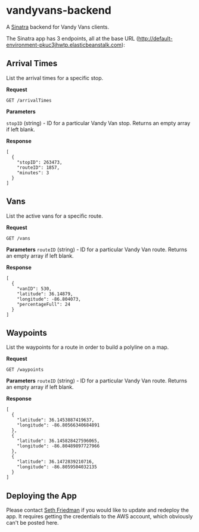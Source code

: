 vandyvans-backend
=================

A [Sinatra](http://www.sinatrarb.com/) backend for Vandy Vans clients.

The Sinatra app has 3 endpoints, all at the base URL (http://default-environment-pkuc3jhwtp.elasticbeanstalk.com):

## Arrival Times

List the arrival times for a specific stop.

**Request**
```
GET /arrivalTimes
```

**Parameters**

`stopID` (string) - ID for a particular Vandy Van stop. Returns an empty array if left blank.

**Response**
```
[
  {
    "stopID": 263473,
    "routeID": 1857,
    "minutes": 3
  }
]
```

## Vans

List the active vans for a specific route.

**Request**
```
GET /vans
```

**Parameters**
`routeID` (string) - ID for a particular Vandy Van route. Returns an empty array if left blank.

**Response**
```
[
  {
    "vanID": 530,
    "latitude": 36.14879,
    "longitude": -86.804073,
    "percentageFull": 24
  }
]
```

## Waypoints

List the waypoints for a route in order to build a polyline on a map.

**Request**
```
GET /waypoints
```

**Parameters**
`routeID` (string) - ID for a particular Vandy Van route. Returns an empty array if left blank.

**Response**
```
[
  {
    "latitude": 36.1453887419637,
    "longitude": -86.80566340684891
  },
  {
    "latitude": 36.145828427596065,
    "longitude": -86.80489897727966
  },
  {
    "latitude": 36.1472839210716,
    "longitude": -86.8059504032135
  }
]
```

## Deploying the App

Please contact [Seth Friedman](mailto:sethfri@gmail.com) if you would like to update and redeploy the app. It requires getting the credentials to the AWS account, which obviously can't be posted here.
